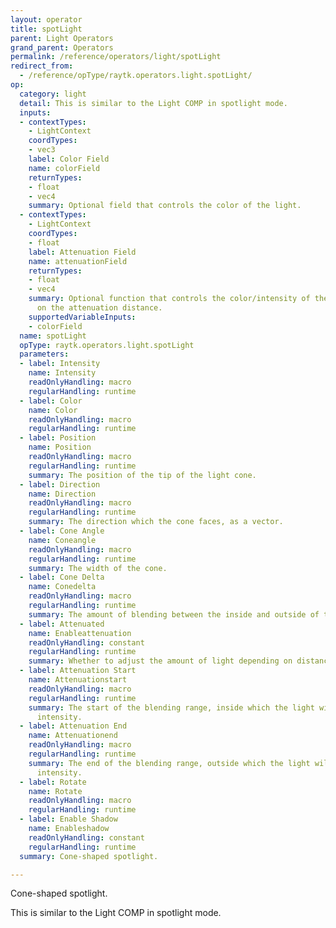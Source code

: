 ```yaml
---
layout: operator
title: spotLight
parent: Light Operators
grand_parent: Operators
permalink: /reference/operators/light/spotLight
redirect_from:
  - /reference/opType/raytk.operators.light.spotLight/
op:
  category: light
  detail: This is similar to the Light COMP in spotlight mode.
  inputs:
  - contextTypes:
    - LightContext
    coordTypes:
    - vec3
    label: Color Field
    name: colorField
    returnTypes:
    - float
    - vec4
    summary: Optional field that controls the color of the light.
  - contextTypes:
    - LightContext
    coordTypes:
    - float
    label: Attenuation Field
    name: attenuationField
    returnTypes:
    - float
    - vec4
    summary: Optional function that controls the color/intensity of the light based
      on the attenuation distance.
    supportedVariableInputs:
    - colorField
  name: spotLight
  opType: raytk.operators.light.spotLight
  parameters:
  - label: Intensity
    name: Intensity
    readOnlyHandling: macro
    regularHandling: runtime
  - label: Color
    name: Color
    readOnlyHandling: macro
    regularHandling: runtime
  - label: Position
    name: Position
    readOnlyHandling: macro
    regularHandling: runtime
    summary: The position of the tip of the light cone.
  - label: Direction
    name: Direction
    readOnlyHandling: macro
    regularHandling: runtime
    summary: The direction which the cone faces, as a vector.
  - label: Cone Angle
    name: Coneangle
    readOnlyHandling: macro
    regularHandling: runtime
    summary: The width of the cone.
  - label: Cone Delta
    name: Conedelta
    readOnlyHandling: macro
    regularHandling: runtime
    summary: The amount of blending between the inside and outside of the cone.
  - label: Attenuated
    name: Enableattenuation
    readOnlyHandling: constant
    regularHandling: runtime
    summary: Whether to adjust the amount of light depending on distance.
  - label: Attenuation Start
    name: Attenuationstart
    readOnlyHandling: macro
    regularHandling: runtime
    summary: The start of the blending range, inside which the light will be at full
      intensity.
  - label: Attenuation End
    name: Attenuationend
    readOnlyHandling: macro
    regularHandling: runtime
    summary: The end of the blending range, outside which the light will be at zero
      intensity.
  - label: Rotate
    name: Rotate
    readOnlyHandling: macro
    regularHandling: runtime
  - label: Enable Shadow
    name: Enableshadow
    readOnlyHandling: constant
    regularHandling: runtime
  summary: Cone-shaped spotlight.

---
```



Cone-shaped spotlight.

This is similar to the Light COMP in spotlight mode.
